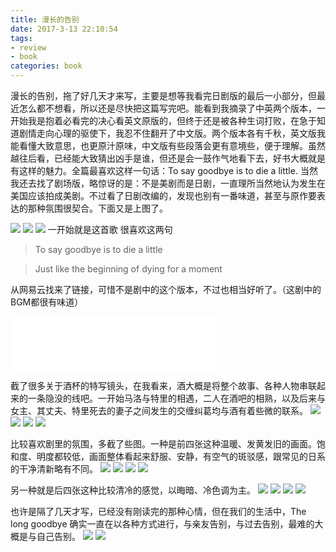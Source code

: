 ```yaml
---
title: 漫长的告别
date: 2017-3-13 22:10:54
tags: 
- review
- book
categories: book
---
```

漫长的告别，拖了好几天才来写，主要是想等我看完日剧版的最后一小部分，但最近怎么都不想看，所以还是尽快把这篇写完吧。能看到我摘录了中英两个版本，一开始我是抱着必看完的决心看英文原版的，但终于还是被各种生词打败，在急于知道剧情走向心理的驱使下，我忍不住翻开了中文版。两个版本各有千秋，英文版我能看懂大致意思，也更原汁原味，中文版有些段落会更有意境些，便于理解。虽然越往后看，已经能大致猜出凶手是谁，但还是会一鼓作气地看下去，好书大概就是有这样的魅力。全篇最喜欢这样一句话：To say goodbye is to die a little. 当然我还去找了剧场版，略惊讶的是：不是美剧而是日剧，一直理所当然地认为发生在美国应该拍成美剧。不过看了日剧改编的，发现也别有一番味道，甚至与原作要表达的那种氛围很契合。下面又是上图了。

![](http://ozcxwjepj.bkt.clouddn.com/18-1-17/89897109.jpg)
![](http://ozcxwjepj.bkt.clouddn.com/18-1-17/40242898.jpg)
![](http://ozcxwjepj.bkt.clouddn.com/18-1-17/75292317.jpg)
一开始就是这首歌 很喜欢这两句
> To say goodbye is to die a little 

> Just like the beginning of dying for a moment

从网易云找来了链接，可惜不是剧中的这个版本，不过也相当好听了。（这剧中的BGM都很有味道） 
<iframe frameborder="no" border="0" marginwidth="0" marginheight="0" width=330 height=86 src="//music.163.com/outchain/player?type=2&id=37820263&auto=1&height=66"></iframe>

截了很多关于酒杯的特写镜头，在我看来，酒大概是将整个故事、各种人物串联起来的一条隐没的线吧。一开始马洛与特里的相遇，二人在酒吧的相熟，以及后来与女主、其丈夫、特里死去的妻子之间发生的交缠纠葛均与酒有着些微的联系。
![](http://ozcxwjepj.bkt.clouddn.com/18-1-17/27862291.jpg)
![](http://ozcxwjepj.bkt.clouddn.com/18-1-17/68505201.jpg)
![](http://ozcxwjepj.bkt.clouddn.com/18-1-17/20302330.jpg)
![](http://ozcxwjepj.bkt.clouddn.com/18-1-17/16907093.jpg)

比较喜欢剧里的氛围，多截了些图。一种是前四张这种温暖、发黄发旧的画面。饱和度、明度都较低，画面整体看起来舒服、安静，有空气的斑驳感，跟常见的日系的干净清新略有不同。
![](http://ozcxwjepj.bkt.clouddn.com/18-1-17/21905019.jpg)
![](http://ozcxwjepj.bkt.clouddn.com/18-1-17/99399859.jpg)
![](http://ozcxwjepj.bkt.clouddn.com/18-1-17/68020613.jpg)
![](http://ozcxwjepj.bkt.clouddn.com/18-1-17/77155954.jpg)

另一种就是后四张这种比较清冷的感觉，以晦暗、冷色调为主。
![](http://ozcxwjepj.bkt.clouddn.com/18-1-17/69027201.jpg)
![](http://ozcxwjepj.bkt.clouddn.com/18-1-17/11462415.jpg)
![](http://ozcxwjepj.bkt.clouddn.com/18-1-17/7812561.jpg)
![](http://ozcxwjepj.bkt.clouddn.com/18-1-17/19137404.jpg)

也许是隔了几天才写，已经没有刚读完的那种心情，但在我们的生活中，The long goodbye 确实一直在以各种方式进行，与亲友告别，与过去告别，最难的大概是与自己告别。
![](http://ozcxwjepj.bkt.clouddn.com/18-1-17/27279477.jpg)
![](http://ozcxwjepj.bkt.clouddn.com/18-1-17/28120499.jpg)
